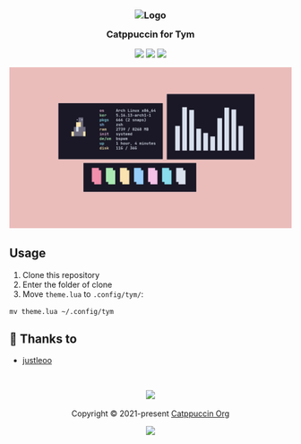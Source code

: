 <h3 align="center">
	<img src="https://raw.githubusercontent.com/catppuccin/catppuccin/dev/assets/logos/exports/1544x1544_circle.png" width="100" alt="Logo"/><br/>
	<img src="https://raw.githubusercontent.com/catppuccin/catppuccin/dev/assets/misc/transparent.png" height="30" width="0px"/>
	Catppuccin for Tym
	<img src="https://raw.githubusercontent.com/catppuccin/catppuccin/dev/assets/misc/transparent.png" height="30" width="0px"/>
</h3>

<p align="center">
    <a href="https://github.com/catppuccin/tym/stargazers"><img src="https://img.shields.io/github/stars/catppuccin/tym?colorA=1e1e28&colorB=c9cbff&style=for-the-badge&logo=starship"></a>
    <a href="https://github.com/catppuccin/tym/issues"><img src="https://img.shields.io/github/issues/catppuccin/tym?colorA=1e1e28&colorB=f7be95&style=for-the-badge"></a>
    <a href="https://github.com/catppuccin/tym/contributors"><img src="https://img.shields.io/github/contributors/catppuccin/tym?colorA=1e1e28&colorB=b1e1a6&style=for-the-badge"></a>
</p>

<p align="center">
  <img src="assets/showcase.png"/>
</p>

## Usage

1. Clone this repository
2. Enter the folder of clone
3. Move `theme.lua` to `.config/tym/`:
```
mv theme.lua ~/.config/tym
```

## 💝 Thanks to

- [justleoo](https://github.com/justleoo)

&nbsp;

<p align="center"><img src="https://raw.githubusercontent.com/catppuccin/catppuccin/dev/assets/footers/gray0_ctp_on_line.svg?sanitize=true" /></p>
<p align="center">Copyright &copy; 2021-present <a href="https://github.com/catppuccin" target="_blank">Catppuccin Org</a>
<p align="center"><a href="https://github.com/catppuccin/catppuccin/blob/main/LICENSE"><img src="https://img.shields.io/static/v1.svg?style=for-the-badge&label=License&message=MIT&logoColor=d9e0ee&colorA=302d41&colorB=c9cbff"/></a></p>

